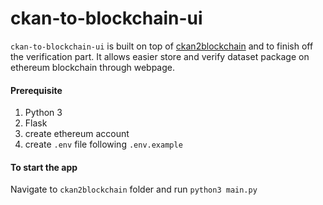 # ckan-to-blockchain-ui
`ckan-to-blockchain-ui` is built on top of [ckan2blockchain](https://github.com/milankowww/ckan2blockchain) and to finish off the verification part. It allows easier store and verify dataset package on ethereum blockchain through webpage.

#### Prerequisite
1. Python 3
2. Flask
3. create ethereum account
4. create `.env` file following `.env.example`

#### To start the app
Navigate to `ckan2blockchain` folder and run `python3 main.py`


